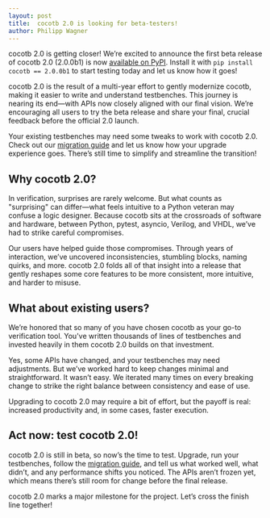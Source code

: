 ```yaml
---
layout: post
title:  cocotb 2.0 is looking for beta-testers!
author: Philipp Wagner
---
```


cocotb 2.0 is getting closer!
We’re excited to announce the first beta release of cocotb 2.0 (2.0.0b1) is now [available on PyPI](https://pypi.org/project/cocotb/2.0.0b1/).
Install it with `pip install cocotb == 2.0.0b1` to start testing today and let us know how it goes!

<!--more-->

cocotb 2.0 is the result of a multi-year effort to gently modernize cocotb, making it easier to write and understand testbenches.
This journey is nearing its end—with APIs now closely aligned with our final vision.
We’re encouraging all users to try the beta release and share your final, crucial feedback before the official 2.0 launch.

Your existing testbenches may need some tweaks to work with cocotb 2.0.
Check out our [migration guide](https://docs.cocotb.org/en/development/upgrade-2.0.html) and let us know how your upgrade experience goes.
There’s still time to simplify and streamline the transition!

## Why cocotb 2.0?

In verification, surprises are rarely welcome.
But what counts as "surprising" can differ—what feels intuitive to a Python veteran may confuse a logic designer.
Because cocotb sits at the crossroads of software and hardware, between Python, pytest, asyncio, Verilog, and VHDL, we’ve had to strike careful compromises.

Our users have helped guide those compromises.
Through years of interaction, we’ve uncovered inconsistencies, stumbling blocks, naming quirks, and more.
cocotb 2.0 folds all of that insight into a release that gently reshapes some core features to be more consistent, more intuitive, and harder to misuse.

## What about existing users?

We’re honored that so many of you have chosen cocotb as your go-to verification tool.
You've written thousands of lines of testbenches and invested heavily in them
cocotb 2.0 builds on that investment.

Yes, some APIs have changed, and your testbenches may need adjustments.
But we’ve worked hard to keep changes minimal and straightforward.
It wasn’t easy.
We iterated many times on every breaking change to strike the right balance between consistency and ease of use.

Upgrading to cocotb 2.0 may require a bit of effort, but the payoff is real:
increased productivity and, in some cases, faster execution.

## Act now: test cocotb 2.0!

cocotb 2.0 is still in beta, so now’s the time to test.
Upgrade, run your testbenches, follow the [migration guide](https://docs.cocotb.org/en/development/upgrade-2.0.html), and tell us what worked well, what didn’t, and any performance shifts you noticed.
The APIs aren’t frozen yet, which means there’s still room for change before the final release.

cocotb 2.0 marks a major milestone for the project.
Let’s cross the finish line together!
